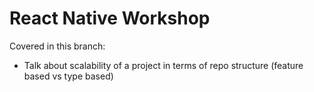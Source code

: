 # React Native Workshop

Covered in this branch:

- Talk about scalability of a project in terms of repo structure (feature based vs type based)